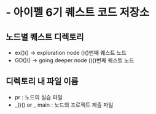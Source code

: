 # - 아이펠 6기 퀘스트 코드 저장소

## 노드별 퀘스트 디렉토리
- ex()() -> exploration node ()()번째 퀘스트 노드  
- GD()() -> going deeper node ()()번째 퀘스트 노드

## 디렉토리 내 파일 이름
- pr : 노드의 실습 파일
- _()() or _ main : 노드의 프로젝트 제출 파일
